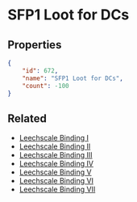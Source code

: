 # SFP1 Loot for DCs

<no description available>

## Properties

```json
{
    "id": 672,
    "name": "SFP1 Loot for DCs",
    "count": -100
}
```

## Related

- [Leechscale Binding I](../items/19739-leechscale-binding-i.md)
- [Leechscale Binding II](../items/19740-leechscale-binding-ii.md)
- [Leechscale Binding III](../items/19741-leechscale-binding-iii.md)
- [Leechscale Binding IV](../items/19742-leechscale-binding-iv.md)
- [Leechscale Binding V](../items/19743-leechscale-binding-v.md)
- [Leechscale Binding VI](../items/19744-leechscale-binding-vi.md)
- [Leechscale Binding VII](../items/19745-leechscale-binding-vii.md)

